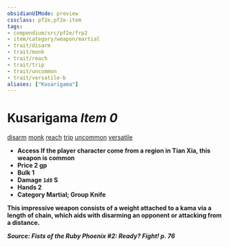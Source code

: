 ```yaml
---
obsidianUIMode: preview
cssclass: pf2e,pf2e-item
tags:
- compendium/src/pf2e/frp2
- item/category/weapon/martial
- trait/disarm
- trait/monk
- trait/reach
- trait/trip
- trait/uncommon
- trait/versatile-b
aliases: ["Kusarigama"]
---
```

# Kusarigama *Item 0*  
[disarm](/rules/traits/disarm.md)  [monk](/rules/traits/monk.md)  [reach](/rules/traits/reach.md)  [trip](/rules/traits/trip.md)  [uncommon](/rules/traits/uncommon.md)  [versatile <b>](/rules/traits/versatile.md)  

- **Access** If the player character come from a region in Tian Xia, this weapon is common
- **Price** 2 gp
- **Bulk** 1
- **Damage** `1d8` S
- **Hands** 2
- **Category** Martial; **Group** Knife 

This impressive weapon consists of a weight attached to a kama via a length of chain, which aids with disarming an opponent or attacking from a distance.

*Source: Fists of the Ruby Phoenix #2: Ready? Fight! p. 76*